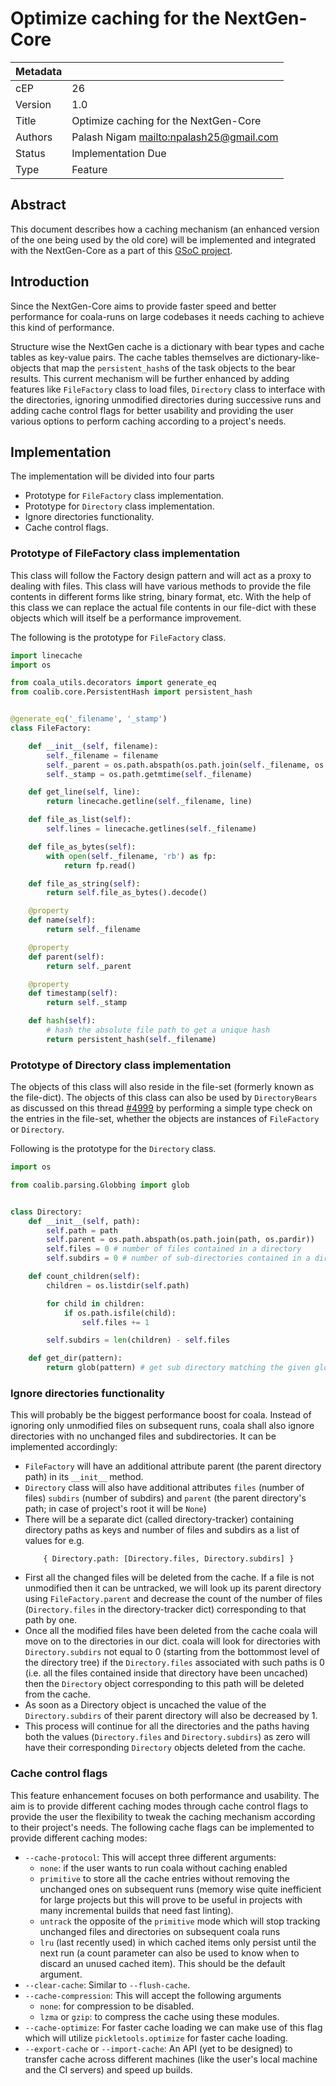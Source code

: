 # Optimize caching for the NextGen-Core

| Metadata |                                           |
| -------- | ----------------------------------------- |
| cEP      | 26                                        |
| Version  | 1.0                                       |
| Title    | Optimize caching for the NextGen-Core     |
| Authors  | Palash Nigam <mailto:npalash25@gmail.com> |
| Status   | Implementation Due                        |
| Type     | Feature                                   |

## Abstract

This document describes how a caching mechanism (an enhanced version of the one
being used by the old core) will be implemented and integrated with the
NextGen-Core as a part of this
[GSoC project](https://summerofcode.withgoogle.com/projects/#6434190552203264).

## Introduction

Since the NextGen-Core aims to provide faster speed and better performance for
coala-runs on large codebases it needs caching to achieve this kind of
performance.

Structure wise the NextGen cache is a dictionary with bear types and cache
tables as key-value pairs. The cache tables themselves are
dictionary-like-objects that map the `persistent_hash`s of the task objects to
the bear results. This current mechanism will be further enhanced by adding
features like `FileFactory` class to load files, `Directory` class to interface
with the directories, ignoring unmodified directories during successive runs and
adding cache control flags for better usability and providing the user various
options to perform caching according to a project's needs.

## Implementation

The implementation will be divided into four parts

- Prototype for `FileFactory` class implementation.
- Prototype for `Directory` class implementation.
- Ignore directories functionality.
- Cache control flags.

### Prototype of FileFactory class implementation

This class will follow the Factory design pattern and will act as a proxy to
dealing with files. This class will have various methods to provide the file
contents in different forms like string, binary format, etc. With the help of
this class we can replace the actual file contents in our file-dict with
these objects which will itself be a performance improvement.

The following is the prototype for `FileFactory` class.

```python
import linecache
import os

from coala_utils.decorators import generate_eq
from coalib.core.PersistentHash import persistent_hash


@generate_eq('_filename', '_stamp')
class FileFactory:

    def __init__(self, filename):
        self._filename = filename
        self._parent = os.path.abspath(os.path.join(self._filename, os.pardir))
        self._stamp = os.path.getmtime(self._filename)

    def get_line(self, line):
        return linecache.getline(self._filename, line)

    def file_as_list(self):
        self.lines = linecache.getlines(self._filename)

    def file_as_bytes(self):
        with open(self._filename, 'rb') as fp:
            return fp.read()

    def file_as_string(self):
        return self.file_as_bytes().decode()

    @property
    def name(self):
        return self._filename

    @property
    def parent(self):
        return self._parent

    @property
    def timestamp(self):
        return self._stamp

    def hash(self):
        # hash the absolute file path to get a unique hash
        return persistent_hash(self._filename)
```

### Prototype of Directory class implementation

The objects of this class will also reside in the file-set (formerly known as
the file-dict). The objects of this class can also be used by `DirectoryBears`
as discussed on this thread [#4999](https://github.com/coala/coala/issues/4999)
by performing a simple type check on the entries in the file-set, whether the
objects are instances of `FileFactory` or `Directory`.

Following is the prototype for the `Directory` class.

```python
import os

from coalib.parsing.Globbing import glob


class Directory:
    def __init__(self, path):
        self.path = path
        self.parent = os.path.abspath(os.path.join(path, os.pardir))
        self.files = 0 # number of files contained in a directory
        self.subdirs = 0 # number of sub-directories contained in a directory

    def count_children(self):
        children = os.listdir(self.path)

        for child in children:
            if os.path.isfile(child):
                self.files += 1

        self.subdirs = len(children) - self.files

    def get_dir(pattern):
        return glob(pattern) # get sub directory matching the given glob pattern
```

### Ignore directories functionality

This will probably be the biggest performance boost for coala. Instead of
ignoring only unmodified files on subsequent runs, coala shall also ignore
directories with no unchanged files and subdirectories. It can be implemented
accordingly:

- `FileFactory` will have an additional attribute parent
  (the parent directory path) in its `__init__` method.
- `Directory` class will also have additional attributes `files`
  (number of files) `subdirs` (number of subdirs) and `parent`
  (the parent directory's path; in case of project's root it will be `None`)
- There will be a separate dict (called directory-tracker) containing directory
  paths as keys and number of files and subdirs as a list of values for e.g.
  ```
      { Directory.path: [Directory.files, Directory.subdirs] }
  ```
- First all the changed files will be deleted from the cache. If a file
  is not unmodified then it can be untracked, we will look up its parent
  directory using `FileFactory.parent` and decrease the count of the number of
  files (`Directory.files` in the directory-tracker dict) corresponding to that
  path by one.
- Once all the modified files have been deleted from the cache coala will move
  on to the directories in our dict. coala will look for directories with
  `Directory.subdirs` not equal to 0 (starting from the bottommost level of the
  directory tree) if the `Directory.files` associated with such paths is 0 (i.e.
  all the files contained inside that directory have been uncached) then the
  `Directory` object corresponding to this path will be deleted from the cache.
- As soon as a Directory object is uncached the value of the
  `Directory.subdirs` of their parent directory will also be decreased by 1.
- This process will continue for all the directories and the paths having both
  the values (`Directory.files` and `Directory.subdirs`) as zero will have
  their corresponding `Directory` objects deleted from the cache.

### Cache control flags

This feature enhancement focuses on both performance and usability. The aim
is to provide different caching modes through cache control flags
to provide the user the flexibility to tweak the caching mechanism according to
their project's needs. The following cache flags can be implemented to
provide different caching modes:

- `--cache-protocol`: This will accept three different arguments:
  - `none`: if the user wants to run coala without caching enabled
  - `primitive` to store all the cache entries without removing the
    unchanged ones on subsequent runs (memory wise quite inefficient for
    large projects but this will prove to be useful in projects with many
    incremental builds that need fast linting).
  - `untrack` the opposite of the `primitive` mode which will stop tracking
    unchanged files and directories on subsequent coala runs
  - `lru` (last recently used) in which cached items only persist until the
    next run (a count parameter can also be used to know when to discard an
    unused cached item). This should be the default argument.
- `--clear-cache`: Similar to `--flush-cache`.
- `--cache-compression`: This will accept the following arguments
  - `none`: for compression to be disabled.
  - `lzma` or `gzip`: to compress the cache using these modules.
- `--cache-optimize`: For faster cache loading we can make use of this flag
   which will utilize `pickletools.optimize` for faster cache loading.
- `--export-cache` or `--import-cache`: An API (yet to be designed) to transfer
   cache across different machines (like the user's local machine and the CI
   servers) and speed up builds.
